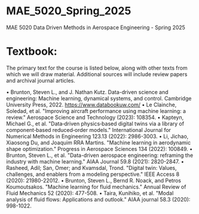 # MAE_5020_Spring_2025
MAE 5020 Data Driven Methods in Aerospace Engineering - Spring 2025

# Textbook:
The primary text for the course is listed below, along with other texts from which we will draw material.
Additional sources will include review papers and archival journal articles.

• Brunton, Steven L., and J. Nathan Kutz. Data-driven science and engineering: Machine learning, dynamical systems, and control. Cambridge University Press, 2022.
https://www.databookuw.com/
• Le Clainche, Soledad, et al. "Improving aircraft performance using machine learning: a review." Aerospace Science and Technology (2023): 108354.
• Kapteyn, Michael G., et al. "Data‐driven physics‐based digital twins via a library of component‐based reduced‐order models." International Journal for Numerical Methods in Engineering 123.13 (2022): 2986-3003.
• Li, Jichao, Xiaosong Du, and Joaquim RRA Martins. "Machine learning in aerodynamic shape optimization." Progress in Aerospace Sciences 134 (2022): 100849.
• Brunton, Steven L., et al. "Data-driven aerospace engineering: reframing the industry with machine learning." AIAA Journal 59.8 (2021): 2820-2847.
• Rasheed, Adil; San, Omer; and Kvamsdal, Trond. "Digital twin: Values, challenges, and enablers from a modeling perspective." IEEE Access 8 (2020): 21980-22012.
• Brunton, Steven L., Bernd R. Noack, and Petros Koumoutsakos. "Machine learning for fluid mechanics." Annual Review of Fluid Mechanics 52 (2020): 477-508.
• Taira, Kunihiko, et al. "Modal analysis of fluid flows: Applications and outlook." AIAA journal 58.3 (2020): 998-1022.

